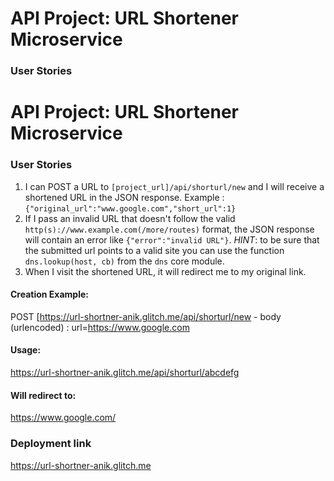 # API Project: URL Shortener Microservice

### User Stories

# API Project: URL Shortener Microservice

### User Stories

1. I can POST a URL to `[project_url]/api/shorturl/new` and I will receive a shortened URL in the JSON response. Example : `{"original_url":"www.google.com","short_url":1}`
2. If I pass an invalid URL that doesn't follow the valid `http(s)://www.example.com(/more/routes)` format, the JSON response will contain an error like `{"error":"invalid URL"}`. *HINT*: to be sure that the submitted url points to a valid site you can use the function `dns.lookup(host, cb)` from the `dns` core module.
3. When I visit the shortened URL, it will redirect me to my original link.


#### Creation Example:

POST [https://url-shortner-anik.glitch.me/api/shorturl/new - body (urlencoded) :  url=https://www.google.com

#### Usage:

https://url-shortner-anik.glitch.me/api/shorturl/abcdefg

#### Will redirect to:

https://www.google.com/

### Deployment link

https://url-shortner-anik.glitch.me
